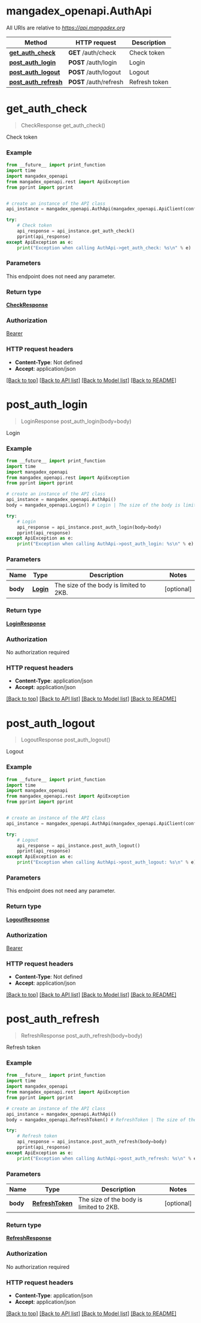 # mangadex_openapi.AuthApi

All URIs are relative to *https://api.mangadex.org*

Method | HTTP request | Description
------------- | ------------- | -------------
[**get_auth_check**](AuthApi.md#get_auth_check) | **GET** /auth/check | Check token
[**post_auth_login**](AuthApi.md#post_auth_login) | **POST** /auth/login | Login
[**post_auth_logout**](AuthApi.md#post_auth_logout) | **POST** /auth/logout | Logout
[**post_auth_refresh**](AuthApi.md#post_auth_refresh) | **POST** /auth/refresh | Refresh token

# **get_auth_check**
> CheckResponse get_auth_check()

Check token

### Example
```python
from __future__ import print_function
import time
import mangadex_openapi
from mangadex_openapi.rest import ApiException
from pprint import pprint


# create an instance of the API class
api_instance = mangadex_openapi.AuthApi(mangadex_openapi.ApiClient(configuration))

try:
    # Check token
    api_response = api_instance.get_auth_check()
    pprint(api_response)
except ApiException as e:
    print("Exception when calling AuthApi->get_auth_check: %s\n" % e)
```

### Parameters
This endpoint does not need any parameter.

### Return type

[**CheckResponse**](CheckResponse.md)

### Authorization

[Bearer](../README.md#Bearer)

### HTTP request headers

 - **Content-Type**: Not defined
 - **Accept**: application/json

[[Back to top]](#) [[Back to API list]](../README.md#documentation-for-api-endpoints) [[Back to Model list]](../README.md#documentation-for-models) [[Back to README]](../README.md)

# **post_auth_login**
> LoginResponse post_auth_login(body=body)

Login

### Example
```python
from __future__ import print_function
import time
import mangadex_openapi
from mangadex_openapi.rest import ApiException
from pprint import pprint

# create an instance of the API class
api_instance = mangadex_openapi.AuthApi()
body = mangadex_openapi.Login() # Login | The size of the body is limited to 2KB. (optional)

try:
    # Login
    api_response = api_instance.post_auth_login(body=body)
    pprint(api_response)
except ApiException as e:
    print("Exception when calling AuthApi->post_auth_login: %s\n" % e)
```

### Parameters

Name | Type | Description  | Notes
------------- | ------------- | ------------- | -------------
 **body** | [**Login**](Login.md)| The size of the body is limited to 2KB. | [optional] 

### Return type

[**LoginResponse**](LoginResponse.md)

### Authorization

No authorization required

### HTTP request headers

 - **Content-Type**: application/json
 - **Accept**: application/json

[[Back to top]](#) [[Back to API list]](../README.md#documentation-for-api-endpoints) [[Back to Model list]](../README.md#documentation-for-models) [[Back to README]](../README.md)

# **post_auth_logout**
> LogoutResponse post_auth_logout()

Logout

### Example
```python
from __future__ import print_function
import time
import mangadex_openapi
from mangadex_openapi.rest import ApiException
from pprint import pprint


# create an instance of the API class
api_instance = mangadex_openapi.AuthApi(mangadex_openapi.ApiClient(configuration))

try:
    # Logout
    api_response = api_instance.post_auth_logout()
    pprint(api_response)
except ApiException as e:
    print("Exception when calling AuthApi->post_auth_logout: %s\n" % e)
```

### Parameters
This endpoint does not need any parameter.

### Return type

[**LogoutResponse**](LogoutResponse.md)

### Authorization

[Bearer](../README.md#Bearer)

### HTTP request headers

 - **Content-Type**: Not defined
 - **Accept**: application/json

[[Back to top]](#) [[Back to API list]](../README.md#documentation-for-api-endpoints) [[Back to Model list]](../README.md#documentation-for-models) [[Back to README]](../README.md)

# **post_auth_refresh**
> RefreshResponse post_auth_refresh(body=body)

Refresh token

### Example
```python
from __future__ import print_function
import time
import mangadex_openapi
from mangadex_openapi.rest import ApiException
from pprint import pprint

# create an instance of the API class
api_instance = mangadex_openapi.AuthApi()
body = mangadex_openapi.RefreshToken() # RefreshToken | The size of the body is limited to 2KB. (optional)

try:
    # Refresh token
    api_response = api_instance.post_auth_refresh(body=body)
    pprint(api_response)
except ApiException as e:
    print("Exception when calling AuthApi->post_auth_refresh: %s\n" % e)
```

### Parameters

Name | Type | Description  | Notes
------------- | ------------- | ------------- | -------------
 **body** | [**RefreshToken**](RefreshToken.md)| The size of the body is limited to 2KB. | [optional] 

### Return type

[**RefreshResponse**](RefreshResponse.md)

### Authorization

No authorization required

### HTTP request headers

 - **Content-Type**: application/json
 - **Accept**: application/json

[[Back to top]](#) [[Back to API list]](../README.md#documentation-for-api-endpoints) [[Back to Model list]](../README.md#documentation-for-models) [[Back to README]](../README.md)

